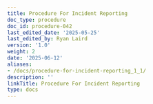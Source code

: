 ```yaml
---
title: Procedure For Incident Reporting
doc_type: procedure
doc_id: procedure-042
last_edited_date: '2025-05-25'
last_edited_by: Ryan Laird
version: '1.0'
weight: 2
date: '2025-06-12'
aliases:
- /docs/procedure-for-incident-reporting_1_1/
description: ''
linkTitle: Procedure For Incident Reporting
type: docs
---
```


<!-- Unsupported block type: table_of_contents -->

<!-- Unsupported block type: unsupported -->
